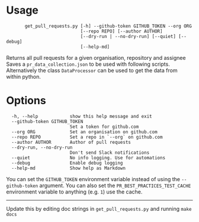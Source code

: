 # Usage
```
       get_pull_requests.py [-h] --github-token GITHUB_TOKEN --org ORG
                            [--repo REPO] [--author AUTHOR]
                            [--dry-run | --no-dry-run] [--quiet] [--debug]
                            [--help-md]
```
Returns all pull requests for a given organisation, repository and assignee
Saves a `pr_data_collection.json` to be used with following scripts.
Alternatively the class `DataProcessor` can be used to get the data from
within python.

# Options
```
  -h, --help            show this help message and exit
  --github-token GITHUB_TOKEN
                        Set a token for github.com
  --org ORG             Set an organisation on github.com
  --repo REPO           Set a repo in `--org` on github.com
  --author AUTHOR       Author of pull requests
  --dry-run, --no-dry-run
                        Don't send Slack notifications
  --quiet               No info logging. Use for automations
  --debug               Enable debug logging
  --help-md             Show help as Markdown
```
You can set the `GITHUB_TOKEN` environment variable instead of using the
`--github-token` argument. You can also set the `PR_BEST_PRACTICES_TEST_CACHE`
environment variable to anything (e.g. `1`) use the cache.

----
Update this by editing doc strings in `get_pull_requests.py` and running `make docs`
